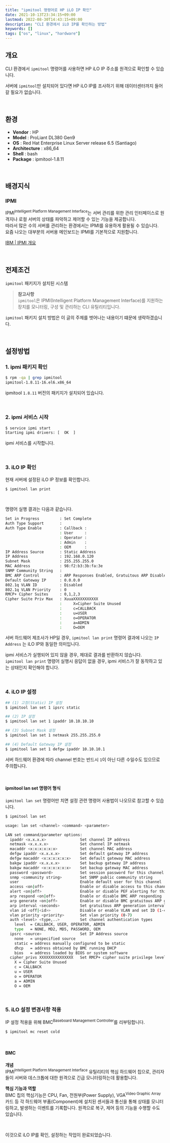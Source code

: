 ```yaml
---
title: "ipmitool 명령어로 HP iLO IP 확인"
date: 2021-10-13T23:34:15+09:00
lastmod: 2022-08-30T14:43:15+09:00
description: "CLI 환경에서 iLO IP를 확인하는 방법"
keywords: []
tags: ["os", "linux", "hardware"]
---
```


## 개요

CLI 환경에서 `ipmitool` 명령어를 사용하면 HP iLO IP 주소를 원격으로 확인할 수 있습니다.

서버에 `ipmitool`만 설치되어 있다면 HP iLO IP를 조사하기 위해 데이터센터까지 들어갈 필요가 없습니다.

&nbsp;

## 환경

- **Vendor** : HP
- **Model** : ProLiant DL380 Gen9
- **OS** : Red Hat Enterprise Linux Server release 6.5 (Santiago)
- **Architecture** : x86_64
- **Shell** : bash
- **Package** : ipmitool-1.8.11

&nbsp;

## 배경지식

### IPMI

IPMI<sup>Intelligent Platform Management Interface</sup>는 서버 관리를 위한 관리 인터페이스로 원격지나 로컬 서버의 상태를 파악하고 제어할 수 있는 기능을 제공합니다.  
따라서 많은 수의 서버를 관리하는 환경에서는 IPMI를 유용하게 활용될 수 있습니다.  
요즘 나오는 대부분의 서버용 메인보드는 IPMI를 기본적으로 지원합니다.

[IBM | IPMI 개요](https://www.ibm.com/docs/ko/power9?topic=ipmi-overview)

&nbsp;

## 전제조건

`ipmitool` 패키지가 설치된 시스템

> **참고사항**  
> `ipmitool`은 IPMI(Intelligent Platform Management Interface)를 지원하는 장치를 모니터링, 구성 및 관리하는 CLI 유틸리티입니다.

`ipmitool` 패키지 설치 방법은 이 글의 주제를 벗어나는 내용이기 떄문에 생략하겠습니다.

&nbsp;

## 설정방법

### 1. ipmi 패키지 확인

```bash
$ rpm -qa | grep ipmitool
ipmitool-1.8.11-16.el6.x86_64
```

ipmitool `1.8.11` 버전의 패키지가 설치되어 있습니다.

&nbsp;

### 2. ipmi 서비스 시작

```bash
$ service ipmi start
Starting ipmi drivers: [  OK  ]
```

ipmi 서비스를 시작합니다.

&nbsp;

### 3. iLO IP 확인

현재 서버에 설정된 iLO IP 정보를 확인합니다.

```bash
$ ipmitool lan print
```

&nbsp;

명령어 실행 결과는 다음과 같습니다.

```bash
Set in Progress         : Set Complete
Auth Type Support       : 
Auth Type Enable        : Callback : 
                        : User     : 
                        : Operator : 
                        : Admin    : 
                        : OEM      : 
IP Address Source       : Static Address
IP Address              : 192.168.0.120
Subnet Mask             : 255.255.255.0
MAC Address             : 98:f2:b3:3b:fa:3e
SNMP Community String   : 
BMC ARP Control         : ARP Responses Enabled, Gratuitous ARP Disabled
Default Gateway IP      : 0.0.0.0
802.1q VLAN ID          : Disabled
802.1q VLAN Priority    : 0
RMCP+ Cipher Suites     : 0,1,2,3
Cipher Suite Priv Max   : XuuaXXXXXXXXXXX
                        :     X=Cipher Suite Unused
                        :     c=CALLBACK
                        :     u=USER
                        :     o=OPERATOR
                        :     a=ADMIN
                        :     O=OEM
```

서버 하드웨어 제조사가 HP일 경우, `ipmitool lan print` 명령어 결과에 나오는 `IP Address` 는 iLO IP와 동일한 의미입니다.  

ipmi 서비스가 실행되어 있지 않을 경우, 제대로 결과를 반환하지 않습니다.  
`ipmitool lan print` 명령어 실행시 응답이 없을 경우, ipmi 서비스가 잘 동작하고 있는 상태인지 확인해야 합니다.

&nbsp;

### 4. iLO IP 설정

```bash
## (1) 고정(Static) IP 설정
$ ipmitool lan set 1 ipsrc static

## (2) IP 설정
$ ipmitool lan set 1 ipaddr 10.10.10.10

## (3) Subnet Mask 설정
$ ipmitool lan set 1 netmask 255.255.255.0

## (4) Default Gateway IP 설정
$ ipmitool lan set 1 defgw ipaddr 10.10.10.1
```

서버 하드웨어 환경에 따라 channel 번호는 반드시 `1`이 아닌 다른 수일수도 있으므로 주의합니다.

&nbsp;

#### ipmitool lan set 명령어 형식

`ipmitool lan set` 명령어만 치면 설정 관련 명령어 사용법이 나오므로 참고할 수 있습니다.

```bash
$ ipmitool lan set

usage: lan set <channel> <command> <parameter>

LAN set command/parameter options:
  ipaddr <x.x.x.x>               Set channel IP address
  netmask <x.x.x.x>              Set channel IP netmask
  macaddr <x:x:x:x:x:x>          Set channel MAC address
  defgw ipaddr <x.x.x.x>         Set default gateway IP address
  defgw macaddr <x:x:x:x:x:x>    Set default gateway MAC address
  bakgw ipaddr <x.x.x.x>         Set backup gateway IP address
  bakgw macaddr <x:x:x:x:x:x>    Set backup gateway MAC address
  password <password>            Set session password for this channel
  snmp <community string>        Set SNMP public community string
  user                           Enable default user for this channel
  access <on|off>                Enable or disable access to this channel
  alert <on|off>                 Enable or disable PEF alerting for this channel
  arp respond <on|off>           Enable or disable BMC ARP responding
  arp generate <on|off>          Enable or disable BMC gratuitous ARP generation
  arp interval <seconds>         Set gratuitous ARP generation interval
  vlan id <off|<id>>             Disable or enable VLAN and set ID (1-4094)
  vlan priority <priority>       Set vlan priority (0-7)
  auth <level> <type,..>         Set channel authentication types
    level  = CALLBACK, USER, OPERATOR, ADMIN
    type   = NONE, MD2, MD5, PASSWORD, OEM
  ipsrc <source>                 Set IP Address source
    none   = unspecified source
    static = address manually configured to be static
    dhcp   = address obtained by BMC running DHCP
    bios   = address loaded by BIOS or system software
  cipher_privs XXXXXXXXXXXXXXX   Set RMCP+ cipher suite privilege levels
    X = Cipher Suite Unused
    c = CALLBACK
    u = USER
    o = OPERATOR
    a = ADMIN
    O = OEM
```

&nbsp;

### 5. iLO 설정 변경사항 적용

IP 설정 적용을 위해 BMC<sup>Baseboard Management Controller</sup>를 리부팅합니다.

```bash
$ ipmitool mc reset cold
```

&nbsp;

#### BMC

**개념**  
IPMI<sup>Intelligent Platform Management Interface</sup> 유틸리티의 핵심 하드웨어 칩으로, 관리자들이 서버와 데스크톱에 대한 원격으로 긴급 모니터링하는데 활용합니다.

**핵심 기능과 역할**  
BMC 칩의 핵심기능은 CPU, Fan, 전원부(Power Supply), VGA<sup>Video Graphic Array</sup> 카드 등 각 하드웨어 부품(Component)에 설치된 센서들과 통신을 통해 상태를 모니터링하고, 발생하는 이벤트를 기록합니다. 원격으로 복구, 제어 등의 기능을 수행할 수도 있습니다.

&nbsp;

이것으로 iLO IP를 확인, 설정하는 작업이 완료되었습니다.
